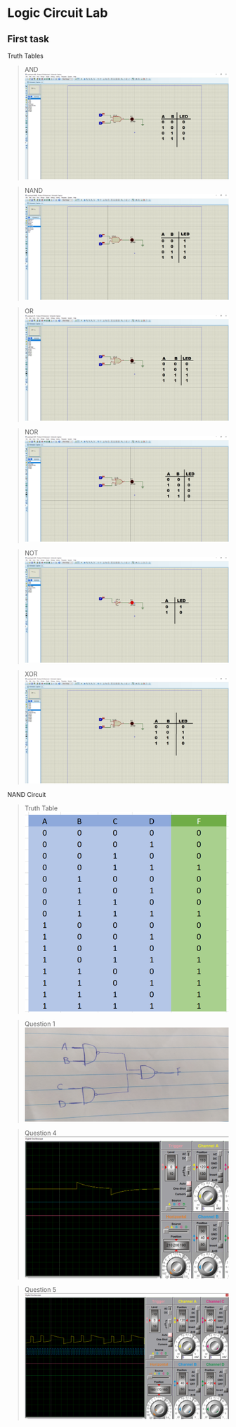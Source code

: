 # Logic Circuit Lab
## First task 
Truth Tables
> AND
![Alt text](https://github.com/Miiitiii/Logic-Circuit-Lab/blob/main/ex1/Truth%20Tables/AND/quadruple%20AND.png) 

>NAND
![Alt text](https://github.com/Miiitiii/Logic-Circuit-Lab/blob/main/ex1/Truth%20Tables/NAND/quadruple%20NAND%20-%20Proteus%208%20Professional%20-%20Schematic%20Capture%203_27_2021%2010_06_57%20PM.png) 

>OR
![Alt text](https://github.com/Miiitiii/Logic-Circuit-Lab/blob/main/ex1/Truth%20Tables/OR/quadruple%20OR.png) 

>NOR
![Alt text](https://github.com/Miiitiii/Logic-Circuit-Lab/blob/main/ex1/Truth%20Tables/NOR/quadruple%20NOR.png) 

>NOT
![Alt text](https://github.com/Miiitiii/Logic-Circuit-Lab/blob/main/ex1/Truth%20Tables/NOT/quadruple%20NOT.png) 

>XOR
![Alt text](https://github.com/Miiitiii/Logic-Circuit-Lab/blob/main/ex1/Truth%20Tables/XOR/quadruple%20XOR.png) 


NAND Circuit
>Truth Table
![Alt text](https://github.com/Miiitiii/Logic-Circuit-Lab/blob/main/ex1/NAND%20Circuit/Truth_Table.png) 

>Question 1
![Alt text](https://github.com/Miiitiii/Logic-Circuit-Lab/blob/main/ex1/NAND%20Circuit/Question%201.jpg) 

>Question 4
![Alt text](https://github.com/Miiitiii/Logic-Circuit-Lab/blob/main/ex1/NAND%20Circuit/NAND%20Circuit4.png) 

>Question 5
![Alt text](https://github.com/Miiitiii/Logic-Circuit-Lab/blob/main/ex1/NAND%20Circuit/NAND%20Circuit5.png) 


